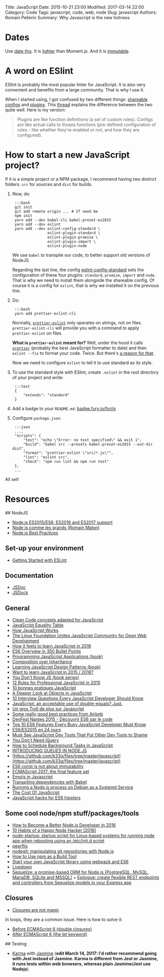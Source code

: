 Title: JavaScript
Date: 2015-10-21 23:00
Modified: 2017-03-14 22:00
Category: Code
Tags: javascript, code, web, node
Slug: javascript
Authors: Romain Pellerin
Summary: Why Javascript is the new hotness

# Dates

Use [date-fns](https://github.com/date-fns/date-fns). It is [lighter](https://github.com/date-fns/date-fns/issues/275) than Moment.js. And it is [immutable](https://twitter.com/dan_abramov/status/805030922785525760).

# A word on ESlint

ESlint is probably the most popular linter for JavaScript. It is also very convenient and benefits from a large community. That is why I use it.

When I started using, I got confused by two different things: [shareable configs](http://eslint.org/docs/developer-guide/shareable-configs) and [plugins](http://eslint.org/docs/developer-guide/working-with-plugins). This [thread](https://groups.google.com/forum/#!topic/eslint/ttZUG3v7vn0) explains the difference between the two quite well. Here is my version:

> Plugins are like function definitions (a set of custom rules). Configs are like actual calls to thoses functions (pre-defined configuration of rules - like whether they're enabled or not, and how they are configured).

# How to start a new JavaScript project?

If it is a simple project or a NPM package, I recommend having two distinct folders: `src` for sources and `dist` for builds.

1. Now, do:

        :::bash
        git init
        git add remote origin ... # If need be
        npm init
        yarn add --dev babel-cli babel-preset-es2015
        yarn add --dev eslint
        yarn add --dev eslint-config-standard \
                       eslint-plugin-standard \
                       eslint-plugin-promise \
                       eslint-plugin-import \
                       eslint-plugin-node

    We use `babel` to transpile our code, to better support old versions of NodeJS.
    
    Regarding the last line, the config [eslint-config-standard](https://github.com/feross/eslint-config-standard) sets the configuration of these four plugins: `standard`, `promise`, `import` and `node`. That is why we need to install them alongside the shareable config. Of course it is a config for `eslint`, that is why we installed it on the previous line.

2. Do:

        :::bash
        yarn add prettier-eslint-cli

    Normally, [`prettier-eslint`](https://github.com/prettier/prettier-eslint) only operates on strings, not on files. `prettier-eslint-cli` will provide you with a command to apply `prettier-eslint` on files.

    **What is `prettier-eslint` meant for?** Well, under the hood it calls [`prettier`](https://github.com/prettier) (probably the best JavaScript formatter to date) and then `eslint --fix` to format your code. Twice. But there's [a reason for that](https://github.com/prettier/prettier-eslint#the-problem).

    Now we need to configure `eslint` to tell it to use standard as its style.

3. To use the standard style with ESlint, create `.eslint` in the root directory of your project and write:

        :::text
        {
            "extends": "standard"
        }

4. Add a badge to your `README.md`: [badge.fury.io/for/js](https://badge.fury.io/for/js)
5. Configure `package.json`:

        :::json
        ...,
        "scripts": {
            "test": "echo \"Error: no test specified\" && exit 1",
            "build": "babel src --presets babel-preset-es2015 --out-dir dist",
            "format": "prettier-eslint \"src/*.js\"",
            "lint": "eslint src",
            "check": "npm run lint && npm run test"
        },
        ...

All set!

# Resources

## NodeJS

- [Node.js ES2015/ES6, ES2016 and ES2017 support](http://node.green/)
- [Node js comme les grands (Romain Maton)](https://www.youtube.com/watch?v=RIRB2AFrPV8)
- [Node.js Best Practices](https://github.com/i0natan/nodebestpractices)

## Set-up your environment

- [Getting Started with ESLint](http://eslint.org/docs/user-guide/getting-started)

## Documentation

- [JSDoc](http://usejsdoc.org/index.html)
- [JSDuck](https://github.com/senchalabs/jsduck)

## General

- [Clean Code concepts adapted for JavaScript](https://github.com/ryanmcdermott/clean-code-javascript)
- [JavaScript Equality Table](https://dorey.github.io/JavaScript-Equality-Table/)
- [How JavaScript Works](https://blog.sessionstack.com/tagged/tutorial)
- [The Linux Foundation Unites JavaScript Community for Open Web Development](https://js.foundation/announcements/2016/10/17/Linux-Foundation-Unites-JavaScript-Community-Open-Web-Development/)
- [How it feels to learn JavaScript in 2016](https://hackernoon.com/how-it-feels-to-learn-javascript-in-2016-d3a717dd577f)
- [ES6 Overview in 350 Bullet Points](https://ponyfoo.com/articles/es6)
- [Programming JavaScript Applications (book)](http://chimera.labs.oreilly.com/books/1234000000262)
- [Composition over Inheritance](https://www.youtube.com/watch?v=wfMtDGfHWpA)
- [Learning JavaScript Design Patterns (book)](http://addyosmani.com/resources/essentialjsdesignpatterns/book/)
- [Want to learn JavaScript in 2015 / 2016?](https://medium.com/@_cmdv_/i-want-to-learn-javascript-in-2015-e96cd85ad225)
- [You Don't Know JS (book series)](https://github.com/getify/You-Dont-Know-JS)
- [12 Rules for Professional JavaScript in 2015](https://medium.com/@housecor/12-rules-for-professional-javascript-in-2015-f158e7d3f0fc)
- [10 bonnes pratiques JavaScript](http://www.js-attitude.fr/2013/01/21/dix-bonnes-pratiques-javascript)
- [A Deeper Look at Objects in JavaScript](http://www.kirupa.com/html5/a_deeper_look_at_objects_in_javascript.htm)
- [10 Interview Questions Every JavaScript Developer Should Know](https://medium.com/javascript-scene/10-interview-questions-every-javascript-developer-should-know-6fa6bdf5ad95)
- [JavaScript: an acceptable use of double-equals? Just.](http://blog.boyet.com/blog/javascriptlessons/javascript-an-acceptable-use-of-double-equals-just/)
- [Un gros Troll de plus sur Javascript](http://sametmax.com/un-gros-troll-de-plus-sur-javacscript/)
- [Some really good best practices from Airbnb](https://github.com/airbnb/javascript)
- [DevFest Nantes 2015 - Découvrir ES6 par le code](https://www.youtube.com/watch?v=7XZWqF2aHuI)
- [Top 10 ES6 Features Every Busy JavaScript Developer Must Know](http://webapplog.com/es6/)
- [ES6/ES2015 en 24 jours](http://putaindecode.io/fr/evenements/2015/calendrier-avent/)
- [Must See JavaScript Dev Tools That Put Other Dev Tools to Shame](https://medium.com/javascript-scene/must-see-javascript-dev-tools-that-put-other-dev-tools-to-shame-aca6d3e3d925)
- [You Don't Need jQuery](https://github.com/oneuijs/You-Dont-Need-jQuery)
- [How to Schedule Background Tasks in JavaScript](http://www.sitepoint.com/how-to-schedule-background-tasks-in-javascript)
- [INTRODUCING QUEUES IN NODE.JS](http://blog.yld.io/2016/05/10/introducing-queues/)
- [https://github.com/k33g/files/tree/master/javascript](https://github.com/k33g/files/tree/master/javascript)
- [ES6 const is not about immutability](https://mathiasbynens.be/notes/es6-const)
- [ECMAScript 2017: the final feature set](http://www.2ality.com/2016/02/ecmascript-2017.html)
- [Emojis in Javascript](https://medium.com/@thekevinscott/emojis-in-javascript-f693d0eb79fb)
- [Transpiling dependencies with Babel](http://2ality.com/2017/04/transpiling-dependencies-babel.html)
- [Running a Node.js process on Debian as a Systemd Service](https://thomashunter.name/blog/running-a-node-js-process-on-debian-as-a-systemd-service/)
- [The Cost Of JavaScript](https://medium.com/dev-channel/the-cost-of-javascript-84009f51e99e)
- [JavaScript hacks for ES6 hipsters](https://hackernoon.com/javascript-hacks-for-es6-hipsters-67d633ce8ace)

## Some cool node/npm stuff/packages/tools

- [How to Become a Better Node.js Developer in 2016](https://blog.risingstack.com/how-to-become-a-better-node-js-developer-in-2016/)
- [10 Habits of a Happy Node Hacker (2016)](http://blog.heroku.com/archives/2015/11/10/node-habits-2016)
- [node-startup: startup script for Linux-based systems for running node app when rebooting using an /etc/init.d script](https://github.com/chovy/node-startup)
- [peerflix](https://github.com/mafintosh/peerflix)
- [nodegit: manipulating git repositories with Node.js](http://radek.io/2015/10/27/nodegit/)
- [How to Use npm as a Build Tool](http://blog.keithcirkel.co.uk/how-to-use-npm-as-a-build-tool/)
- [Start your own JavaScript library using webpack and ES6](http://krasimirtsonev.com/blog/article/javascript-library-starter-using-webpack-es6)
- [Livedown](https://github.com/shime/livedown)
- [Sequelize: a promise-based ORM for Node.js (PostgreSQL, MySQL, MariaDB, SQLite and MSSQL)](http://docs.sequelizejs.com/en/v3/) + [Epilogue: create flexible REST endpoints and controllers from Sequelize models in your Express app](https://github.com/dchester/epilogue)

## Closures

- [Closures are not magic](http://renderedtext.com/blog/2015/11/18/closures-are-not-magic/)

In loops, they are a common issue. Here is how to solve it:

- [Before ECMAScript 6 (double closures)](https://developer.mozilla.org/en-US/docs/Web/JavaScript/Closures)
- [After ECMAScript 6 (the let keyword)](http://www.sitepoint.com/preparing-ecmascript-6-let-const/)

## Testing

- [Karma](https://karma-runner.github.io/1.0/index.html) with [Jasmine](https://jasmine.github.io/) (**edit March 14, 2017: I'd rather recommend going with Jest instead of Jasmine. Karma is different from Jest or Jasmine, it runs tests within web browsers, whereas plain Jasmine/Jest use Nodejs**)
